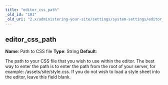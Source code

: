 ```yaml
---
title: "editor_css_path"
_old_id: "101"
_old_uri: "2.x/administering-your-site/settings/system-settings/editor_css_path"
---
```


## editor\_css\_path

**Name**: Path to CSS file
**Type**: String
**Default**:

The path to your CSS file that you wish to use within the editor. The best way to enter the path is to enter the path from the root of your server, for example: /assets/site/style.css. If you do not wish to load a style sheet into the editor, leave this field blank.
